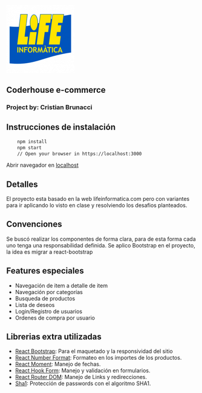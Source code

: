 ![Life Informática Logo.](/public/cropped-logo_favicon-180x180.png "Life Informática")
## Coderhouse e-commerce

### Project by: Cristian Brunacci

## Instrucciones de instalación

```
	npm install
	npm start
	// Open your browser in https://localhost:3000
```

Abrir navegador en [localhost](https://localhost:3000)

## Detalles

El proyecto esta basado en la web lifeinformatica.com pero con variantes para ir aplicando lo visto en clase y resolviendo los desafios planteados.

## Convenciones

Se buscó realizar los componentes de forma clara, para de esta forma cada uno tenga una responsabilidad definida.
Se aplico Bootstrap en el proyecto, la idea es migrar a react-bootstrap

## Features especiales

- Navegación de item a detalle de item
- Navegación por categorías
- Busqueda de productos
- Lista de deseos
- Login/Registro de usuarios
- Ordenes de compra por usuario

## Librerias extra utilizadas

- [React Bootstrap](https://react-bootstrap.github.io/): Para el maquetado y la responsividad del sitio
- [React Number Format](https://www.npmjs.com/package/react-number-format): Formateo en los importes de los productos.
- [React Moment](https://www.npmjs.com/package/react-moment): Manejo de fechas.
- [React Hook Form](https://react-hook-form.com/): Manejo y validación en formularios.
- [React Router DOM](https://www.npmjs.com/package/react-router-dom): Manejo de Links y redirecciones.
- [Sha1](https://www.npmjs.com/package/sha1): Protección de passwords con el algoritmo SHA1.